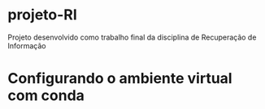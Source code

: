 # projeto-RI
Projeto desenvolvido como trabalho final da disciplina de Recuperação de Informação

# Configurando o ambiente virtual com conda

